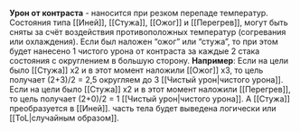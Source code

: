 **Урон от контраста** - наносится при резком перепаде температур. 
Состояния типа [[Иней]], [[Стужа]], [[Ожог]] и [[Перегрев]], могут быть сняты за счёт воздействия противоположных  температур (согревания или охлаждения). Если был наложен “ожог” или “стужа”, то при этом будет нанесено 1 чистого урона от контраста за каждые 2 стака состояния с округлением в большую сторону.
**Например**:
Если на цели было [[Стужа]] х2 и в этот момент наложили [[Ожог]] х3, то цель получает (2+3)/2 = 2,5 округляем до 3  [[Чистый урон|чистого урона]]. 
Если на цели было [[Стужа]] х2 и в этот момент наложили [[Перегрев]], то цель получает (2+0)/2 = 1  [[Чистый урон|чистого урона]]. А [[Стужа]] преобразуется в [[Иней]]. часть тела будет выведена логически или [[ToL|случайным образом]]. 